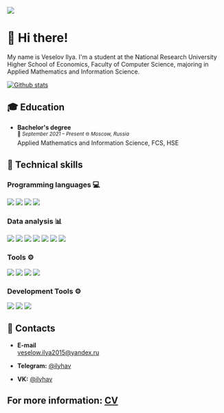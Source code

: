 [![](https://github.com/ilyhav/inveselov/blob/main/header.png)](https://github.com/ilyhav/inveselov/blob/main/header.png)

# 👋 Hi there!

My name is Veselov Ilya. I'm a student at the National Research University Higher School of Economics, Faculty of Computer Science, majoring in Applied Mathematics and Information Science.

[![Github stats](https://github-readme-stats.vercel.app/api?username=ilyhav)](https://github.com/ilyhav)

## :mortar_board: Education

- **Bachelor's degree**<br />
<sup>:date: *September 2021 – Present* :globe_with_meridians: *Moscow, Russia* </sup><br />
Applied Mathematics and Information Science, FCS, HSE


## 💼 Technical skills

### Programming languages :computer:

![](https://img.shields.io/badge/Code-Python-informational?style=flat&logo=python&color=4169e1)
![](https://img.shields.io/badge/Code-C%2B%2B-informational?style=flat&logo=cplusplus&color=4169e1)
![](https://img.shields.io/badge/Code-C-informational?style=flat&logo=c&color=4169e1)
![](https://img.shields.io/badge/Code-PostgresSQL-informational?style=flat&logo=postgresql&color=4169e1)

### Data analysis :bar_chart:

![](https://img.shields.io/badge/Jupyter-informational?style=flat&logo=jupyter&color=433257)
![](https://img.shields.io/badge/Numpy-informational?style=flat&logo=numpy&color=433257)
![](https://img.shields.io/badge/Pandas-informational?style=flat&logo=pandas&color=433257)
![](https://img.shields.io/badge/Scipy-informational?style=flat&logo=scipy&color=433257)
![](https://img.shields.io/badge/Scikit--learn-informational?style=flat&logo=scikitlearn&color=433257)
![](https://img.shields.io/badge/Seaborn-informational?style=flat&logo=seaborn&color=433257)
![](https://img.shields.io/badge/Matplotlib-informational?style=flat&color=433257)

### Tools :gear:

![](https://img.shields.io/badge/Git-informational?style=flat&logo=git&color=3C5186)
![](https://img.shields.io/badge/Github-informational?style=flat&logo=github&color=3C5186)
![](https://img.shields.io/badge/LaTeX-informational?style=flat&logo=latex&color=3C5186)
![](https://img.shields.io/badge/Markdown-informational?style=flat&logo=markdown&color=3C5186)

### Development Tools :gear:   

![](https://img.shields.io/badge/PyCharm-informational?style=flat&logo=pycharm&color=211F4D)
![](https://img.shields.io/badge/CLion-informational?style=flat&logo=clion&color=211F4D)
![](https://img.shields.io/badge/Visual%20Studio-informational?style=flat&logo=visual%20studio&color=211F4D)


## 🤝 Contacts

- **E-mail** <br />
veselow.ilya2015@yandex.ru <br />

- **Telegram:** [@ilyhav](https://t.me/ilyhav)

- **VK:** [@ilyhav](https://vk.com/ilyhav)


## For more information: [CV](https://github.com/ilyhav/inveselov/blob/main/resume.pdf)
